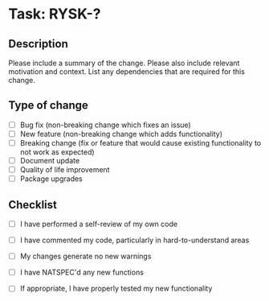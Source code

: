 # Task: RYSK-?

## Description

Please include a summary of the change. Please also include relevant motivation and context. List any dependencies that are required for this change.

## Type of change

- [ ] Bug fix (non-breaking change which fixes an issue)
- [ ] New feature (non-breaking change which adds functionality)
- [ ] Breaking change (fix or feature that would cause existing functionality to not work as expected)
- [ ] Document update
- [ ] Quality of life improvement
- [ ] Package upgrades

## Checklist

- [ ] I have performed a self-review of my own code
- [ ] I have commented my code, particularly in hard-to-understand areas
- [ ] My changes generate no new warnings
- [ ] I have NATSPEC'd any new functions
- [ ] If appropriate, I have properly tested my new functionality



